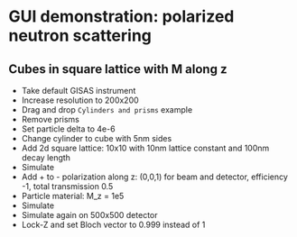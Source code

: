 # GUI demonstration: polarized neutron scattering

## Cubes in square lattice with M along z

* Take default GISAS instrument
* Increase resolution to 200x200
* Drag and drop `Cylinders and prisms` example
* Remove prisms
* Set particle delta to 4e-6
* Change cylinder to cube with 5nm sides
* Add 2d square lattice: 10x10 with 10nm lattice constant and 100nm decay length
* Simulate
* Add + to - polarization along z: (0,0,1) for beam and detector,
  efficiency -1, total transmission 0.5
* Particle material: M_z = 1e5
* Simulate
* Simulate again on 500x500 detector
* Lock-Z and set Bloch vector to 0.999 instead of 1